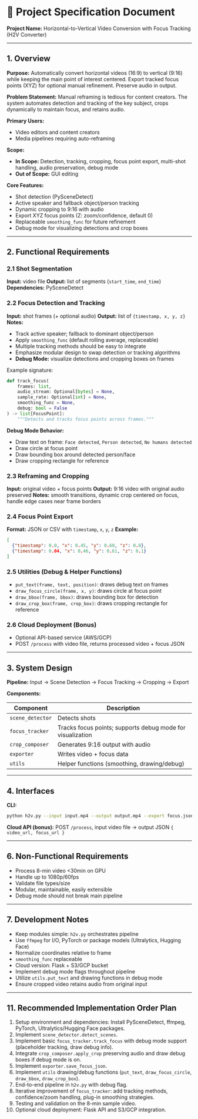 # 🧭 Project Specification Document

**Project Name:** Horizontal-to-Vertical Video Conversion with Focus Tracking (H2V Converter)

---

## 1. Overview

**Purpose:**
Automatically convert horizontal videos (16:9) to vertical (9:16) while keeping the main point of interest centered. Export tracked focus points (XYZ) for optional manual refinement. Preserve audio in output.

**Problem Statement:**
Manual reframing is tedious for content creators. The system automates detection and tracking of the key subject, crops dynamically to maintain focus, and retains audio.

**Primary Users:**

* Video editors and content creators
* Media pipelines requiring auto-reframing

**Scope:**

* **In Scope:** Detection, tracking, cropping, focus point export, multi-shot handling, audio preservation, debug mode
* **Out of Scope:** GUI editing

**Core Features:**

* Shot detection (PySceneDetect)
* Active speaker and fallback object/person tracking
* Dynamic cropping to 9:16 with audio
* Export XYZ focus points (Z: zoom/confidence, default 0)
* Replaceable `smoothing_func` for future refinement
* Debug mode for visualizing detections and crop boxes

---

## 2. Functional Requirements

### 2.1 Shot Segmentation

**Input:** video file
**Output:** list of segments (`start_time`, `end_time`)
**Dependencies:** PySceneDetect

### 2.2 Focus Detection and Tracking

**Input:** shot frames (+ optional audio)
**Output:** list of `{timestamp, x, y, z}`
**Notes:**

* Track active speaker; fallback to dominant object/person
* Apply `smoothing_func` (default rolling average, replaceable)
* Multiple tracking methods should be easy to integrate
* Emphasize modular design to swap detection or tracking algorithms
* **Debug Mode:** visualize detections and cropping boxes on frames

Example signature:

```python
def track_focus(
    frames: list,
    audio_stream: Optional[bytes] = None,
    sample_rate: Optional[int] = None,
    smoothing_func = None,
    debug: bool = False
) -> list[FocusPoint]:
    """Detects and tracks focus points across frames."""
```

**Debug Mode Behavior:**

* Draw text on frame: `Face detected`, `Person detected`, `No humans detected`
* Draw circle at focus point
* Draw bounding box around detected person/face
* Draw cropping rectangle for reference

### 2.3 Reframing and Cropping

**Input:** original video + focus points
**Output:** 9:16 video with original audio preserved
**Notes:** smooth transitions, dynamic crop centered on focus, handle edge cases near frame borders

### 2.4 Focus Point Export

**Format:** JSON or CSV with `timestamp`, `x`, `y`, `z`
**Example:**

```json
[
  {"timestamp": 0.0, "x": 0.45, "y": 0.60, "z": 0.0},
  {"timestamp": 0.04, "x": 0.46, "y": 0.61, "z": 0.1}
]
```

### 2.5 Utilities (Debug & Helper Functions)

* `put_text(frame, text, position)`: draws debug text on frames
* `draw_focus_circle(frame, x, y)`: draws circle at focus point
* `draw_bbox(frame, bbox)`: draws bounding box for detection
* `draw_crop_box(frame, crop_box)`: draws cropping rectangle for reference

### 2.6 Cloud Deployment (Bonus)

* Optional API-based service (AWS/GCP)
* POST `/process` with video file, returns processed video + focus JSON

---

## 3. System Design

**Pipeline:** Input → Scene Detection → Focus Tracking → Cropping → Export

**Components:**

| Component        | Description                                                |
| ---------------- | ---------------------------------------------------------- |
| `scene_detector` | Detects shots                                              |
| `focus_tracker`  | Tracks focus points; supports debug mode for visualization |
| `crop_composer`  | Generates 9:16 output with audio                           |
| `exporter`       | Writes video + focus data                                  |
| `utils`          | Helper functions (smoothing, drawing/debug)                |

---

## 4. Interfaces

**CLI:**

```bash
python h2v.py --input input.mp4 --output output.mp4 --export focus.json --debug
```

**Cloud API (bonus):** POST `/process`, input video file → output JSON `{ video_url, focus_url }`

---

## 6. Non-Functional Requirements

* Process 8-min video <30min on GPU
* Handle up to 1080p/60fps
* Validate file types/size
* Modular, maintainable, easily extensible
* Debug mode should not break main pipeline

---

## 7. Development Notes

* Keep modules simple: `h2v.py` orchestrates pipeline
* Use `ffmpeg` for I/O, PyTorch or package models (Ultralytics, Hugging Face)
* Normalize coordinates relative to frame
* `smoothing_func` replaceable
* Cloud version: Flask + S3/GCP bucket
* Implement debug mode flags throughout pipeline
* Utilize `utils.put_text` and drawing functions in debug mode
* Ensure cropped video retains audio from original input

---

## 11. Recommended Implementation Order Plan

1. Setup environment and dependencies: Install PySceneDetect, ffmpeg, PyTorch, Ultralytics/Hugging Face packages.
2. Implement `scene_detector.detect_scenes`.
3. Implement basic `focus_tracker.track_focus` with debug mode support (placeholder tracking, draw debug info).
4. Integrate `crop_composer.apply_crop` preserving audio and draw debug boxes if debug mode is on.
5. Implement `exporter.save_focus_json`.
6. Implement `utils` drawing/debug functions (`put_text`, `draw_focus_circle`, `draw_bbox`, `draw_crop_box`).
7. End-to-end pipeline in `h2v.py` with debug flag.
8. Iterative improvement of `focus_tracker`: add tracking methods, confidence/zoom handling, plug-in smoothing strategies.
9. Testing and validation on the 8-min sample video.
10. Optional cloud deployment: Flask API and S3/GCP integration.
